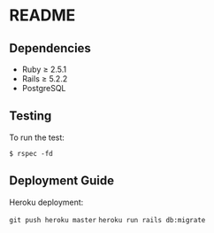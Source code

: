 # README

## Dependencies
* Ruby &#x2265; 2.5.1
* Rails &#x2265; 5.2.2
* PostgreSQL

## Testing

To run the test:

    $ rspec -fd

## Deployment Guide

Heroku deployment:

`git push heroku master`
`heroku run rails db:migrate`
